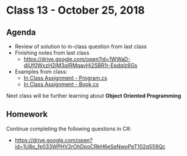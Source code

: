 # Class 13 - October 25, 2018

## Agenda

* Review of solution to in-class question from last class
* Finishing notes from last class
  * https://drive.google.com/open?id=1WWaD-diUf0WxzH2jM3qIRMqavHi2SBR1r-Epdqlz6Gs
* Examples from class:
  * [In Class Assignment - Program.cs](InClassAssignment/InClassAssignment/Program.cs)
  * [In Class Assignment - Book.cs](InClassAssignment/InClassAssignment/Book.cs)

Next class will be further learning about **Object Oriented Programming**

## Homework

Continue completing the following questions in C#:
* https://drive.google.com/open?id=1U8o_fe033WPHV2rOhDpoCRkH6eSeNwoPpT102q559Qc